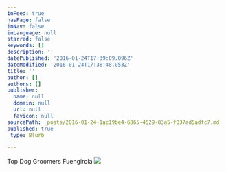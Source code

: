 ```yaml
---
inFeed: true
hasPage: false
inNav: false
inLanguage: null
starred: false
keywords: []
description: ''
datePublished: '2016-01-24T17:39:09.096Z'
dateModified: '2016-01-24T17:38:48.053Z'
title: ''
author: []
authors: []
publisher:
  name: null
  domain: null
  url: null
  favicon: null
sourcePath: _posts/2016-01-24-1ac19be4-6865-4529-83a5-f037ad5adfc7.md
published: true
_type: Blurb

---
```

Top Dog Groomers Fuengirola
![](https://the-grid-user-content.s3-us-west-2.amazonaws.com/e33e7e71-6a13-4e05-9e63-849a0c8ebad3.JPG)